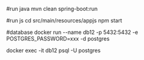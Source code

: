 #run java
mvn clean spring-boot:run

#run js
cd src/main/resources/appjs
npm start

#database
docker run --name db12 -p 5432:5432 -e POSTGRES_PASSWORD=xxx -d postgres

docker exec -it db12 psql -U postgres